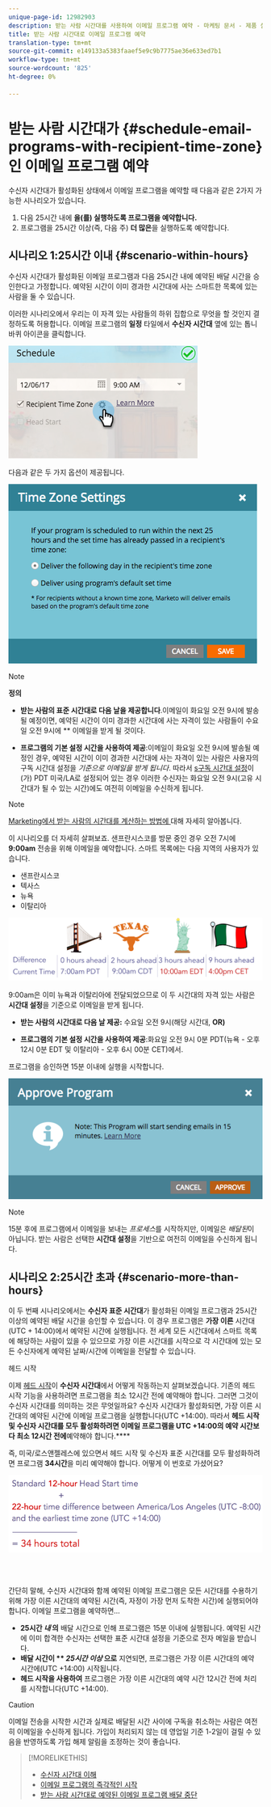 ```yaml
---
unique-page-id: 12982903
description: 받는 사람 시간대를 사용하여 이메일 프로그램 예약 - 마케팅 문서 - 제품 설명서
title: 받는 사람 시간대로 이메일 프로그램 예약
translation-type: tm+mt
source-git-commit: e149133a5383faaef5e9c9b7775ae36e633ed7b1
workflow-type: tm+mt
source-wordcount: '825'
ht-degree: 0%

---
```



# 받는 사람 시간대가 {#schedule-email-programs-with-recipient-time-zone}인 이메일 프로그램 예약

수신자 시간대가 활성화된 상태에서 이메일 프로그램을 예약할 때 다음과 같은 2가지 가능한 시나리오가 있습니다.

1. 다음 25시간 내에 **을(를) 실행하도록 프로그램을 예약합니다.**
1. 프로그램을 25시간 이상(즉, 다음 주) **더 많은**&#x200B;을 실행하도록 예약합니다.

## 시나리오 1:25시간 이내 {#scenario-within-hours}

수신자 시간대가 활성화된 이메일 프로그램과 다음 25시간 내에 예약된 배달 시간을 승인한다고 가정합니다. 예약된 시간이 이미 경과한 시간대에 사는 스마트한 목록에 있는 사람을 둘 수 있습니다.

이러한 시나리오에서 우리는 이 자격 있는 사람들의 하위 집합으로 무엇을 할 것인지 결정하도록 허용합니다. 이메일 프로그램의 **일정** 타일에서 **수신자 시간대** 옆에 있는 톱니바퀴 아이콘을 클릭합니다.

![](assets/image2017-12-5-10-3a46-3a42.png)

다음과 같은 두 가지 옵션이 제공됩니다.

![](assets/image2017-12-5-10-3a31-3a28.png)

>[!NOTE]
>
>**정의**
>
>* **받는 사람의 표준 시간대로 다음 날을 제공합니다**.이메일이 화요일 오전 9시에 발송될 예정이면, 예약된 시간이 이미 경과한 시간대에 사는 자격이 있는 사람들이 수요일 오전 9시에  ** 이메일을 받게 될 것이다.
   >
   >
* **프로그램의 기본 설정 시간을 사용하여 제공**:이메일이 화요일 오전 9시에 발송될 예정인 경우, 예약된 시간이 이미 경과한 시간대에 사는 자격이 있는 사람은 사용자의 구독 시간대 설정을  *기준으로 이메일을 받게 됩니다*. 따라서 [s](../../../../../product-docs/administration/settings/select-your-language-locale-and-time-zone.md)[구독 시간대 설정](../../../../../product-docs/administration/settings/set-default-location-settings-for-a-subscription.md)이(가) PDT 미국/LA로 설정되어 있는 경우 이러한 수신자는 화요일 오전 9시(고유 시간대가 될 수 있는 시간)에도 여전히 이메일을 수신하게 됩니다.

>



>[!NOTE]
>
>[Marketing에서 받는 사람의 시간대를 계산하는 방법에 ](https://docs.marketo.com/display/DOCS/Understanding+Recipient+Time+Zone#UnderstandingRecipientTimeZone-CalculatingTimeZone) 대해 자세히 알아봅니다.

이 시나리오를 더 자세히 살펴보죠. 샌프란시스코를 방문 중인 경우 오전 7시에 **9:00am** 전송을 위해 이메일을 예약합니다. 스마트 목록에는 다음 지역의 사용자가 있습니다.

* 샌프란시스코
* 텍사스
* 뉴욕
* 이탈리아

![](assets/image2017-12-6-10-3a52-3a41.png)

9:00am은 이미 뉴욕과 이탈리아에 전달되었으므로 이 두 시간대의 자격 있는 사람은 **시간대 설정**&#x200B;을 기준으로 이메일을 받게 됩니다.

* **받는 사람의 시간대로 다음 날 제공:** 수요일 오전 9시(해당 시간대,  **OR)**

* **프로그램의 기본 설정 시간을 사용하여 제공**:화요일 오전 9시 0분 PDT(뉴욕 - 오후 12시 0분 EDT 및 이탈리아 - 오후 6시 00분 CET)에서.

프로그램을 승인하면 15분 이내에 실행을 시작합니다.

![](assets/screen-shot-2017-12-09-at-3.34.14-pm.png)

>[!NOTE]
>
>15분 후에 프로그램에서 이메일을 보내는 *프로세스*&#x200B;를 시작하지만, 이메일은 *배달된*&#x200B;이 아닙니다. 받는 사람은 선택한 **시간대 설정**&#x200B;을 기반으로 여전히 이메일을 수신하게 됩니다.

## 시나리오 2:25시간 초과 {#scenario-more-than-hours}

이 두 번째 시나리오에서는 **수신자 표준 시간대**&#x200B;가 활성화된 이메일 프로그램과 25시간 이상의 예약된 배달 시간을 승인할 수 있습니다. 이 경우 프로그램은 **가장 이른** 시간대(UTC + 14:00)에서 예약된 시간에 실행됩니다. 전 세계 모든 시간대에서 스마트 목록에 해당하는 사람이 있을 수 있으므로 가장 이른 시간대를 시작으로 각 시간대에 있는 모든 수신자에게 예약된 날짜/시간에 이메일을 전달할 수 있습니다.

헤드 시작

이제 [헤드 시작](../../../../../product-docs/email-marketing/email-programs/email-program-actions/head-start-for-email-programs.md)이 **수신자 시간대**&#x200B;에서 어떻게 작동하는지 살펴보겠습니다. 기존의 헤드 시작 기능을 사용하려면 프로그램을 최소 12시간 전에 예약해야 합니다. 그러면 그것이 수신자 시간대를 의미하는 것은 무엇일까요? 수신자 시간대가 활성화되면, 가장 이른 시간대의 예약된 시간에 이메일 프로그램을 실행합니다(UTC +14:00). 따라서 **헤드 시작 및 수신자 시간대를 모두 활성화하려면 이메일 프로그램을 UTC +14:00의 예약 시간보다 최소 12시간 전에**&#x200B;예약해야 합니다.****

즉, 미국/로스앤젤레스에 있으면서 헤드 시작 및 수신자 표준 시간대를 모두 활성화하려면 프로그램 **34시간**&#x200B;을 미리 예약해야 합니다. 어떻게 이 번호로 가셨어요?

![](assets/image2017-12-5-13-3a11-3a38.png)

<br> 

간단히 말해, 수신자 시간대와 함께 예약된 이메일 프로그램은 모든 시간대를 수용하기 위해 가장 이른 시간대의 예약된 시간(즉, 자정이 가장 먼저 도착한 시간)에 실행되어야 합니다. 이메일 프로그램을 예약하면...

* **25시간  *내* 의** 배달 시간으로 인해 프로그램은 15분 이내에 실행됩니다. 예약된 시간에 이미 합격한 수신자는 선택한 표준 시간대 설정을 기준으로 전자 메일을 받습니다.
* **배달 시간이  ** *25시간 이상* 으로** 지연되면, 프로그램은 가장 이른 시간대의 예약 시간에(UTC +14:00) 시작됩니다.
* **헤드 시작을 사용하여** 프로그램은 가장 이른 시간대의 예약 시간 12시간 전에 처리를 시작합니다(UTC +14:00).

>[!CAUTION]
>
>이메일 전송을 시작한 시간과 실제로 배달된 시간 사이에 구독을 취소하는 사람은 여전히 이메일을 수신하게 됩니다. 가입이 처리되지 않는 데 영업일 기준 1-2일이 걸릴 수 있음을 반영하도록 가입 해제 알림을 조정하는 것이 좋습니다.

>[!MORELIKETHIS]
>
>* [수신자 시간대 이해](understanding-recipient-time-zone.md)
>* [이메일 프로그램의 즉각적인 시작](../../../../../product-docs/email-marketing/email-programs/email-program-actions/head-start-for-email-programs.md)
>* [받는 사람 시간대로 예약된 이메일 프로그램 배달 중단](abort-delivery-of-email-programs-scheduled-with-recipient-time-zone.md)

>



